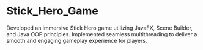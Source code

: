 # Stick_Hero_Game
Developed an immersive Stick Hero game utilizing JavaFX, Scene Builder, and Java OOP principles. Implemented seamless multithreading to deliver a smooth and engaging gameplay experience for players.
